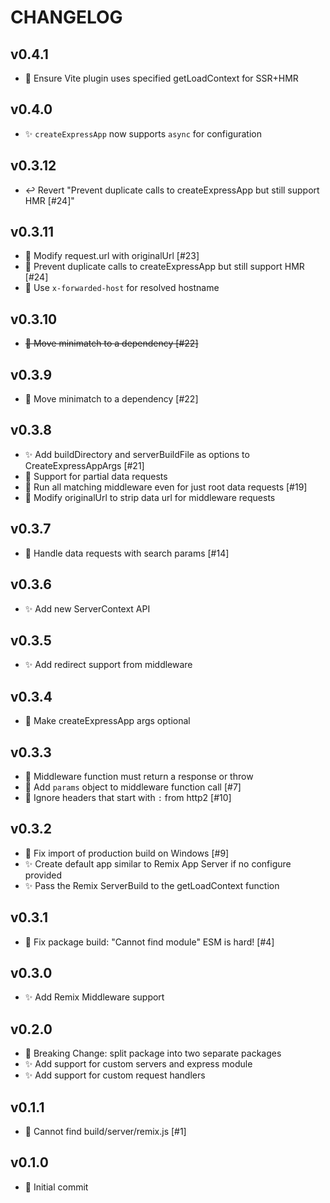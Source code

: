 # CHANGELOG

## v0.4.1

- 🐛 Ensure Vite plugin uses specified getLoadContext for SSR+HMR

## v0.4.0

- ✨ `createExpressApp` now supports `async` for configuration

## v0.3.12

- ↩️ Revert "Prevent duplicate calls to createExpressApp but still support HMR [#24]"

## v0.3.11

- 🐛 Modify request.url with originalUrl [#23]
- 🐛 Prevent duplicate calls to createExpressApp but still support HMR [#24]
- 🐛 Use `x-forwarded-host` for resolved hostname

## v0.3.10

- ~~🐛 Move minimatch to a dependency [#22]~~

## v0.3.9

- 🐛 Move minimatch to a dependency [#22]

## v0.3.8

- ✨ Add buildDirectory and serverBuildFile as options to CreateExpressAppArgs [#21]
- 🐛 Support for partial data requests
- 🐛 Run all matching middleware even for just root data requests [#19]
- 🐛 Modify originalUrl to strip data url for middleware requests

## v0.3.7

- 🐛 Handle data requests with search params [#14]

## v0.3.6

- ✨ Add new ServerContext API

## v0.3.5

- ✨ Add redirect support from middleware

## v0.3.4

- 🔨 Make createExpressApp args optional

## v0.3.3

- 🔨 Middleware function must return a response or throw
- 🐛 Add `params` object to middleware function call [#7]
- 🐛 Ignore headers that start with `:` from http2 [#10]

## v0.3.2

- 🐛 Fix import of production build on Windows [#9]
- ✨ Create default app similar to Remix App Server if no configure provided
- ✨ Pass the Remix ServerBuild to the getLoadContext function

## v0.3.1

- 🐛 Fix package build: "Cannot find module" ESM is hard! [#4]

## v0.3.0

- ✨ Add Remix Middleware support

## v0.2.0

- 🚨 Breaking Change: split package into two separate packages
- ✨ Add support for custom servers and express module
- ✨ Add support for custom request handlers

## v0.1.1

- 🐛 Cannot find build/server/remix.js [#1]

## v0.1.0

- 🎉 Initial commit
